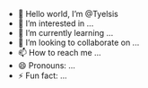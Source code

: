 - 👋 Hello world, I’m @Tyelsis
- 👀 I’m interested in ...
- 🌱 I’m currently learning ...
- 💞️ I’m looking to collaborate on ...
- 📫 How to reach me ...
- 😄 Pronouns: ...
- ⚡ Fun fact: ...

<!---
Tyelsis/Tyelsis is a ✨ special ✨ repository because its `README.md` (this file) appears on your GitHub profile.
You can click the Preview link to take a look at your changes.
--->
